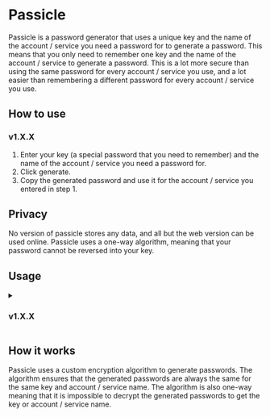 # Passicle
Passicle is a password generator that uses a unique key and the name of the account / service you need a password for to generate a password. This means that you only need to remember one key and the name of the account / service to generate a password. This is a lot more secure than using the same password for every account / service you use, and a lot easier than remembering a different password for every account / service you use.

## How to use
### v1.X.X
1. Enter your key (a special password that you need to remember) and the name of the account / service you need a password for.
2. Click generate.
3. Copy the generated password and use it for the account / service you entered in step 1.

## Privacy
No version of passicle stores any data, and all but the web version can be used online. Passicle uses a one-way algorithm, meaning that your password cannot be reversed into your key.

## Usage
<details>
<summary><h3>v1.X.X</h3></summary>
<br>
<ol>
    <li><h4>Online (Recommended)</h4><p>Can be found <a href="https://barxilly.github.io/Passicle-Online/">here</a>.</p></li>
    <li><h4>Windows</h4><p>Can be found <a href="https://github.com/barxilly/Passicle/releases">here</a>.<br>Download and install, just open the app whenever you want to generate.</p></li>
    <li><h4>Python Module</h4><p>Install with <code>pip install passicle</code>, more info <a href="https://github.com/barxilly/Passicle-Python">here</a></p></li>
    <li><h4>Android</h4><p>Currently only available as .apk <a href="https://github.com/barxilly/Passicle/releases">here</a>. Coming to Play Store soon.</p></li>
</ol>
</details>

## How it works
Passicle uses a custom encryption algorithm to generate passwords. The algorithm ensures that the generated passwords are always the same for the same key and account / service name.
The algorithm is also one-way meaning that it is impossible to decrypt the generated passwords to get the key or account / service name.

